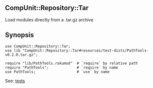 ## CompUnit::Repository::Tar

Load modules directly from a .tar.gz archive

## Synopsis

    use CompUnit::Repository::Tar;
    use lib "CompUnit::Repository::Tar#resources/test-dists/PathTools-v0.2.0.tar.gz";

    require "lib/PathTools.rakumod"  # `require` by relative path
    require "PathTools";             # `require` by name
    use PathTools;                   # `use` by name

See: [tests](https://github.com/ugexe/Raku-CompUnit--Repository--Tar/blob/main/t)
